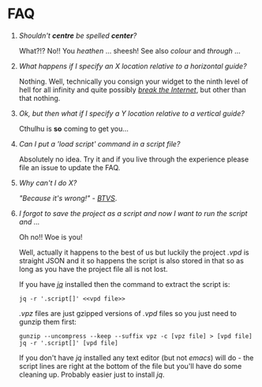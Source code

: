# FAQ

1. _Shouldn't **centre** be spelled **center**?_

   What?!? No!! You _heathen_ ... sheesh! See also _colour_ and _through_ ... 


2. _What happens if I specify an X location relative to a horizontal guide?_

   Nothing. Well, technically you consign your widget to the ninth level of hell for all infinity and quite possibly 
   [_break the Internet_](https://www.youtube.com/watch?v=v2FMqtC1x9Y), but other than that nothing.


3. _Ok, but then what if I specify a Y location relative to a vertical guide?_

   Cthulhu is **so** coming to get you...


4. _Can I put a 'load script' command in a script file?_

   Absolutely no idea. Try it and if you live through the experience please file an issue to update the FAQ.


5. _Why can't I do X?_

   _"Because it's wrong!"_ - [_BTVS_](https://youtu.be/QrluNqSjoHg?si=z_XZRsL5lh8OuUj7&t=29).


6. _I forgot to save the project as a script and now I want to run the script and ..._

   Oh no!! Woe is you! 

   Well, actually it happens to the best of us but luckily the project _.vpd_ is straight JSON and it so happens
   the script is also stored in that so as long as you have the project file all is not lost.

   If you have [_jq_](https://github.com/jqlang/jq) installed then the command to extract the script is:
   ```
   jq -r '.script[]' <<vpd file>>
   ```

   _.vpz_ files are just gzipped versions of _.vpd_ files so you just need to gunzip them first:
   ```
   gunzip --uncompress --keep --suffix vpz -c [vpz file] > [vpd file]
   jq -r '.script[]' [vpd file]
   ```
   
   If you don't have _jq_ installed any text editor (but not _emacs_) will do - the script lines are right at the 
   bottom of the file but you'll have do some cleaning up. Probably easier just to install _jq_.

